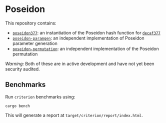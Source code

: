 # Poseidon

This repository contains:

* [`poseidon377`](../main/poseidon377): an instantiation of the Poseidon hash function for [`decaf377`](https://github.com/penumbra-zone/decaf377)
* [`poseidon-paramgen`](../main/poseidon-paramgen): an independent implementation of Poseidon parameter generation
* [`poseidon-permutation`](../main/poseidon-permutation): an independent implementation of the Poseidon permutation

*Warning:* Both of these are in active development and have not yet been security audited.

## Benchmarks

Run `criterion` benchmarks using:

```
cargo bench
```

This will generate a report at `target/criterion/report/index.html`.
